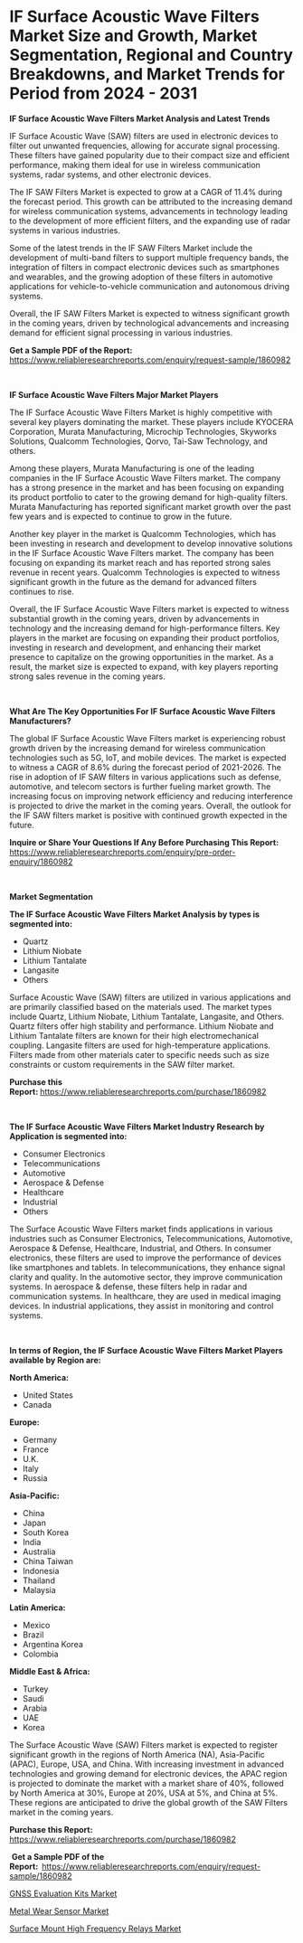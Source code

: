 <p><h1>IF Surface Acoustic Wave Filters Market Size and Growth, Market Segmentation, Regional and Country Breakdowns, and Market Trends for Period from 2024 -  2031</h1></p><p><strong>IF Surface Acoustic Wave Filters Market Analysis and Latest Trends</strong></p>
<p><p>IF Surface Acoustic Wave (SAW) filters are used in electronic devices to filter out unwanted frequencies, allowing for accurate signal processing. These filters have gained popularity due to their compact size and efficient performance, making them ideal for use in wireless communication systems, radar systems, and other electronic devices.</p><p>The IF SAW Filters Market is expected to grow at a CAGR of 11.4% during the forecast period. This growth can be attributed to the increasing demand for wireless communication systems, advancements in technology leading to the development of more efficient filters, and the expanding use of radar systems in various industries.</p><p>Some of the latest trends in the IF SAW Filters Market include the development of multi-band filters to support multiple frequency bands, the integration of filters in compact electronic devices such as smartphones and wearables, and the growing adoption of these filters in automotive applications for vehicle-to-vehicle communication and autonomous driving systems.</p><p>Overall, the IF SAW Filters Market is expected to witness significant growth in the coming years, driven by technological advancements and increasing demand for efficient signal processing in various industries.</p></p>
<p><strong>Get a Sample PDF of the Report:&nbsp;</strong> <a href="https://www.reliableresearchreports.com/enquiry/request-sample/1860982">https://www.reliableresearchreports.com/enquiry/request-sample/1860982</a></p>
<p>&nbsp;</p>
<p><strong>IF Surface Acoustic Wave Filters Major Market Players</strong></p>
<p><p>The IF Surface Acoustic Wave Filters Market is highly competitive with several key players dominating the market. These players include KYOCERA Corporation, Murata Manufacturing, Microchip Technologies, Skyworks Solutions, Qualcomm Technologies, Qorvo, Tai-Saw Technology, and others.</p><p>Among these players, Murata Manufacturing is one of the leading companies in the IF Surface Acoustic Wave Filters market. The company has a strong presence in the market and has been focusing on expanding its product portfolio to cater to the growing demand for high-quality filters. Murata Manufacturing has reported significant market growth over the past few years and is expected to continue to grow in the future.</p><p>Another key player in the market is Qualcomm Technologies, which has been investing in research and development to develop innovative solutions in the IF Surface Acoustic Wave Filters market. The company has been focusing on expanding its market reach and has reported strong sales revenue in recent years. Qualcomm Technologies is expected to witness significant growth in the future as the demand for advanced filters continues to rise.</p><p>Overall, the IF Surface Acoustic Wave Filters market is expected to witness substantial growth in the coming years, driven by advancements in technology and the increasing demand for high-performance filters. Key players in the market are focusing on expanding their product portfolios, investing in research and development, and enhancing their market presence to capitalize on the growing opportunities in the market. As a result, the market size is expected to expand, with key players reporting strong sales revenue in the coming years.</p></p>
<p>&nbsp;</p>
<p><strong>What Are The Key Opportunities For IF Surface Acoustic Wave Filters Manufacturers?</strong></p>
<p><p>The global IF Surface Acoustic Wave Filters market is experiencing robust growth driven by the increasing demand for wireless communication technologies such as 5G, IoT, and mobile devices. The market is expected to witness a CAGR of 8.6% during the forecast period of 2021-2026. The rise in adoption of IF SAW filters in various applications such as defense, automotive, and telecom sectors is further fueling market growth. The increasing focus on improving network efficiency and reducing interference is projected to drive the market in the coming years. Overall, the outlook for the IF SAW filters market is positive with continued growth expected in the future.</p></p>
<p><strong>Inquire or Share Your Questions If Any Before Purchasing This Report:</strong> <a href="https://www.reliableresearchreports.com/enquiry/pre-order-enquiry/1860982">https://www.reliableresearchreports.com/enquiry/pre-order-enquiry/1860982</a></p>
<p>&nbsp;</p>
<p><strong>Market Segmentation</strong></p>
<p><strong>The IF Surface Acoustic Wave Filters Market Analysis by types is segmented into:</strong></p>
<p><ul><li>Quartz</li><li>Lithium Niobate</li><li>Lithium Tantalate</li><li>Langasite</li><li>Others</li></ul></p>
<p><p>Surface Acoustic Wave (SAW) filters are utilized in various applications and are primarily classified based on the materials used. The market types include Quartz, Lithium Niobate, Lithium Tantalate, Langasite, and Others. Quartz filters offer high stability and performance. Lithium Niobate and Lithium Tantalate filters are known for their high electromechanical coupling. Langasite filters are used for high-temperature applications. Filters made from other materials cater to specific needs such as size constraints or custom requirements in the SAW filter market.</p></p>
<p><strong>Purchase this Report:&nbsp;</strong><a href="https://www.reliableresearchreports.com/purchase/1860982">https://www.reliableresearchreports.com/purchase/1860982</a></p>
<p>&nbsp;</p>
<p><strong>The IF Surface Acoustic Wave Filters Market Industry Research by Application is segmented into:</strong></p>
<p><ul><li>Consumer Electronics</li><li>Telecommunications</li><li>Automotive</li><li>Aerospace & Defense</li><li>Healthcare</li><li>Industrial</li><li>Others</li></ul></p>
<p><p>The Surface Acoustic Wave Filters market finds applications in various industries such as Consumer Electronics, Telecommunications, Automotive, Aerospace & Defense, Healthcare, Industrial, and Others. In consumer electronics, these filters are used to improve the performance of devices like smartphones and tablets. In telecommunications, they enhance signal clarity and quality. In the automotive sector, they improve communication systems. In aerospace & defense, these filters help in radar and communication systems. In healthcare, they are used in medical imaging devices. In industrial applications, they assist in monitoring and control systems.</p></p>
<p>&nbsp;</p>
<p><strong>In terms of Region, the IF Surface Acoustic Wave Filters Market Players available by Region are:</strong></p>
<p>
    <p> <strong> North America: </strong>
        <ul>
            <li>United States</li>
            <li>Canada</li>
        </ul>
        </p> 
    <p> <strong> Europe: </strong>
        <ul>
            <li>Germany</li>
            <li>France</li>
            <li>U.K.</li>
            <li>Italy</li>
            <li>Russia</li>
        </ul>
        </p> 
    <p> <strong> Asia-Pacific: </strong>
        <ul>
            <li>China</li>
            <li>Japan</li>
            <li>South Korea</li>
            <li>India</li>
            <li>Australia</li>
            <li>China Taiwan</li>
            <li>Indonesia</li>
            <li>Thailand</li>
            <li>Malaysia</li>
        </ul>
        </p> 
    <p> <strong> Latin America: </strong>
        <ul>
            <li>Mexico</li>
            <li>Brazil</li>
            <li>Argentina Korea</li>
            <li>Colombia</li>
        </ul>
        </p> 
    <p> <strong> Middle East & Africa: </strong>
        <ul>
            <li>Turkey</li>
            <li>Saudi</li>
            <li>Arabia</li>
            <li>UAE</li>
            <li>Korea</li>
        </ul>
    </p>
    </p>
<p><p>The Surface Acoustic Wave (SAW) Filters market is expected to register significant growth in the regions of North America (NA), Asia-Pacific (APAC), Europe, USA, and China. With increasing investment in advanced technologies and growing demand for electronic devices, the APAC region is projected to dominate the market with a market share of 40%, followed by North America at 30%, Europe at 20%, USA at 5%, and China at 5%. These regions are anticipated to drive the global growth of the SAW Filters market in the coming years.</p></p>
<p><strong>Purchase this Report: </strong><a href="https://www.reliableresearchreports.com/purchase/1860982">https://www.reliableresearchreports.com/purchase/1860982</a></p>
<p>&nbsp;<strong>Get a Sample PDF of the Report:&nbsp;&nbsp;</strong><a href="https://www.reliableresearchreports.com/enquiry/request-sample/1860982">https://www.reliableresearchreports.com/enquiry/request-sample/1860982</a></p>
<p><strong></strong></p>
<p><p><a href="https://github.com/timeliteaut/Market-Research-Report-List-2/blob/main/gnss-evaluation-kits-market.md">GNSS Evaluation Kits Market</a></p><p><a href="https://github.com/nancykennedykellievqfqt2/Market-Research-Report-List-1/blob/main/metal-wear-sensor-market.md">Metal Wear Sensor Market</a></p><p><a href="https://github.com/seekum/Market-Research-Report-List-2/blob/main/surface-mount-high-frequency-relays-market.md">Surface Mount High Frequency Relays Market</a></p></p>